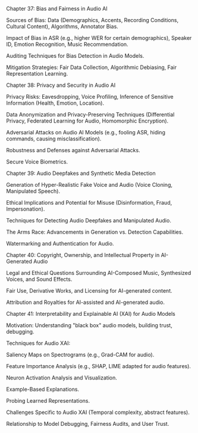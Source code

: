 Chapter 37: Bias and Fairness in Audio AI

Sources of Bias: Data (Demographics, Accents, Recording Conditions, Cultural Content), Algorithms, Annotator Bias.

Impact of Bias in ASR (e.g., higher WER for certain demographics), Speaker ID, Emotion Recognition, Music Recommendation.

Auditing Techniques for Bias Detection in Audio Models.

Mitigation Strategies: Fair Data Collection, Algorithmic Debiasing, Fair Representation Learning.

Chapter 38: Privacy and Security in Audio AI

Privacy Risks: Eavesdropping, Voice Profiling, Inference of Sensitive Information (Health, Emotion, Location).

Data Anonymization and Privacy-Preserving Techniques (Differential Privacy, Federated Learning for Audio, Homomorphic Encryption).

Adversarial Attacks on Audio AI Models (e.g., fooling ASR, hiding commands, causing misclassification).

Robustness and Defenses against Adversarial Attacks.

Secure Voice Biometrics.

Chapter 39: Audio Deepfakes and Synthetic Media Detection

Generation of Hyper-Realistic Fake Voice and Audio (Voice Cloning, Manipulated Speech).

Ethical Implications and Potential for Misuse (Disinformation, Fraud, Impersonation).

Techniques for Detecting Audio Deepfakes and Manipulated Audio.

The Arms Race: Advancements in Generation vs. Detection Capabilities.

Watermarking and Authentication for Audio.

Chapter 40: Copyright, Ownership, and Intellectual Property in AI-Generated Audio

Legal and Ethical Questions Surrounding AI-Composed Music, Synthesized Voices, and Sound Effects.

Fair Use, Derivative Works, and Licensing for AI-generated content.

Attribution and Royalties for AI-assisted and AI-generated audio.

Chapter 41: Interpretability and Explainable AI (XAI) for Audio Models

Motivation: Understanding "black box" audio models, building trust, debugging.

Techniques for Audio XAI:

Saliency Maps on Spectrograms (e.g., Grad-CAM for audio).

Feature Importance Analysis (e.g., SHAP, LIME adapted for audio features).

Neuron Activation Analysis and Visualization.

Example-Based Explanations.

Probing Learned Representations.

Challenges Specific to Audio XAI (Temporal complexity, abstract features).

Relationship to Model Debugging, Fairness Audits, and User Trust.
